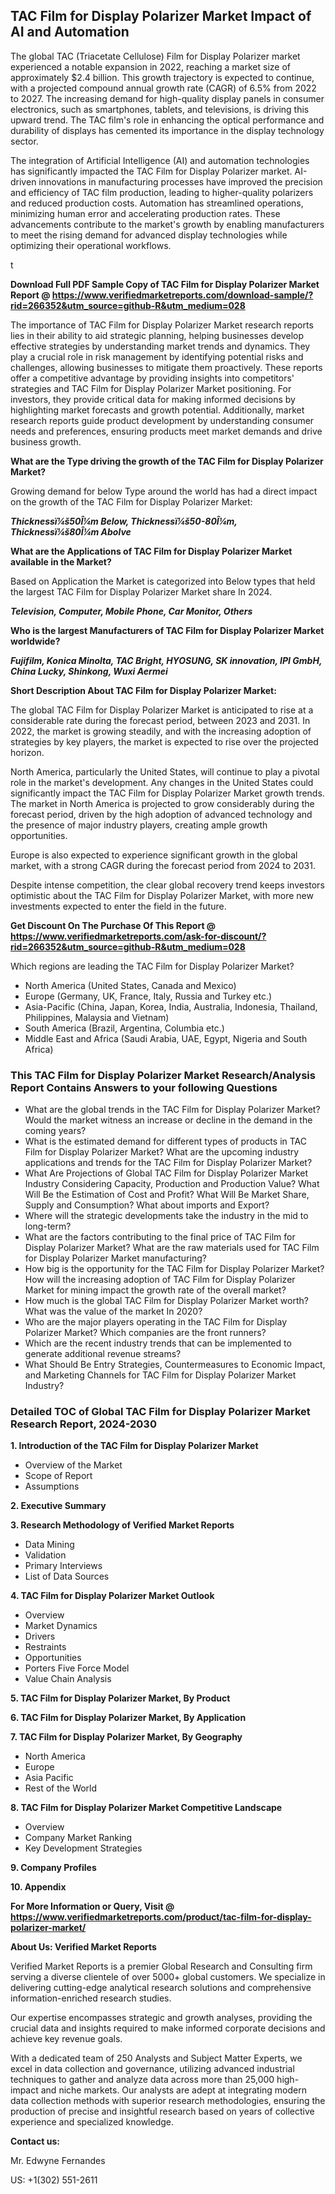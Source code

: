 <h2>TAC Film for Display Polarizer Market Impact of AI and Automation</h2><p>The global TAC (Triacetate Cellulose) Film for Display Polarizer market experienced a notable expansion in 2022, reaching a market size of approximately $2.4 billion. This growth trajectory is expected to continue, with a projected compound annual growth rate (CAGR) of 6.5% from 2022 to 2027. The increasing demand for high-quality display panels in consumer electronics, such as smartphones, tablets, and televisions, is driving this upward trend. The TAC film's role in enhancing the optical performance and durability of displays has cemented its importance in the display technology sector.</p><p>The integration of Artificial Intelligence (AI) and automation technologies has significantly impacted the TAC Film for Display Polarizer market. AI-driven innovations in manufacturing processes have improved the precision and efficiency of TAC film production, leading to higher-quality polarizers and reduced production costs. Automation has streamlined operations, minimizing human error and accelerating production rates. These advancements contribute to the market's growth by enabling manufacturers to meet the rising demand for advanced display technologies while optimizing their operational workflows.</p>t</p><p id="" class=""><strong>Download Full PDF Sample Copy of TAC Film for Display Polarizer Market Report @ <a href="https://www.verifiedmarketreports.com/download-sample/?rid=266352&utm_source=github-R&utm_medium=028" target="_blank">https://www.verifiedmarketreports.com/download-sample/?rid=266352&utm_source=github-R&utm_medium=028</a></strong></p><p>The importance of&nbsp;TAC Film for Display Polarizer Market research reports lies in their ability to aid strategic planning, helping businesses develop effective strategies by understanding market trends and dynamics. They play a crucial role in risk management by identifying potential risks and challenges, allowing businesses to mitigate them proactively. These reports offer a competitive advantage by providing insights into competitors' strategies and TAC Film for Display Polarizer Market positioning. For investors, they provide critical data for making informed decisions by highlighting market forecasts and growth potential. Additionally, market research reports guide product development by understanding consumer needs and preferences, ensuring products meet market demands and drive business growth.</p><p><strong>What are the&nbsp;Type driving the growth of the TAC Film for Display Polarizer Market?</strong></p><p id="" class="">Growing demand for below Type around the world has had a direct impact on the growth of the TAC Film for Display Polarizer Market:</p><em><strong>Thicknessï¼š50Î¼m Below, Thicknessï¼š50-80Î¼m, Thicknessï¼š80Î¼m Abolve</strong></em></p><strong>What are the&nbsp;Applications&nbsp;of TAC Film for Display Polarizer Market available in the Market?</strong></p><p id="" class="">Based on Application the Market is categorized into Below types that held the largest TAC Film for Display Polarizer Market share In 2024.</p><em><strong>Television, Computer, Mobile Phone, Car Monitor, Others</strong></em></p><strong>Who is the largest Manufacturers of TAC Film for Display Polarizer Market worldwide?</strong></p><p><em><strong>Fujifilm, Konica Minolta, TAC Bright, HYOSUNG, SK innovation, IPI GmbH, China Lucky, Shinkong, Wuxi Aermei</strong></em></p><p id="" class=""><strong>Short Description About TAC Film for Display Polarizer Market:</strong></p><p>The global TAC Film for Display Polarizer Market is anticipated to rise at a considerable rate during the forecast period, between 2023 and 2031. In 2022, the market is growing steadily, and with the increasing adoption of strategies by key players, the market is expected to rise over the projected horizon.</p><p>North America, particularly the United States, will continue to play a pivotal role in the market's development. Any changes in the United States could significantly impact the TAC Film for Display Polarizer Market growth trends. The market in North America is projected to grow considerably during the forecast period, driven by the high adoption of advanced technology and the presence of major industry players, creating ample growth opportunities.</p><p>Europe is also expected to experience significant growth in the global market, with a strong CAGR during the forecast period from 2024 to 2031.</p><p>Despite intense competition, the clear global recovery trend keeps investors optimistic about the TAC Film for Display Polarizer Market, with more new investments expected to enter the field in the future.</p><p id="" class=""><strong>Get Discount On The Purchase Of This Report @ <a href="https://www.verifiedmarketreports.com/ask-for-discount/?rid=266352&utm_source=github-R&utm_medium=028" target="_blank">https://www.verifiedmarketreports.com/ask-for-discount/?rid=266352&utm_source=github-R&utm_medium=028</a></strong></p>Which regions are leading the TAC Film for Display Polarizer Market?</p><ul><li>North America (United States, Canada and Mexico)</li><li>Europe (Germany, UK, France, Italy, Russia and Turkey etc.)</li><li>Asia-Pacific (China, Japan, Korea, India, Australia, Indonesia, Thailand, Philippines, Malaysia and Vietnam)</li><li>South America (Brazil, Argentina, Columbia etc.)</li><li>Middle East and Africa (Saudi Arabia, UAE, Egypt, Nigeria and South Africa)</li></ul><h3 id="" class="">This TAC Film for Display Polarizer Market Research/Analysis Report Contains Answers to your following Questions</h3><ul><li>What are the global trends in the TAC Film for Display Polarizer Market? Would the market witness an increase or decline in the demand in the coming years?</li><li>What is the estimated demand for different types of products in TAC Film for Display Polarizer Market? What are the upcoming industry applications and trends for the TAC Film for Display Polarizer Market?</li><li>What Are Projections of Global TAC Film for Display Polarizer Market Industry Considering Capacity, Production and Production Value? What Will Be the Estimation of Cost and Profit? What Will Be Market Share, Supply and Consumption? What about imports and Export?</li><li>Where will the strategic developments take the industry in the mid to long-term?</li><li>What are the factors contributing to the final price of TAC Film for Display Polarizer Market? What are the raw materials used for TAC Film for Display Polarizer Market manufacturing?</li><li>How big is the opportunity for the TAC Film for Display Polarizer Market? How will the increasing adoption of TAC Film for Display Polarizer Market for mining impact the growth rate of the overall market?</li><li>How much is the global TAC Film for Display Polarizer Market worth? What was the value of the market In 2020?</li><li>Who are the major players operating in the TAC Film for Display Polarizer Market? Which companies are the front runners?</li><li>Which are the recent industry trends that can be implemented to generate additional revenue streams?</li><li>What Should Be Entry Strategies, Countermeasures to Economic Impact, and Marketing Channels for TAC Film for Display Polarizer Market Industry?</li></ul><h3 id="" class="">Detailed TOC of Global TAC Film for Display Polarizer Market Research Report, 2024-2030</h3><p id="" class=""><strong>1. Introduction of the TAC Film for Display Polarizer Market</strong></p><ul><li>Overview of the Market</li><li>Scope of Report</li><li>Assumptions</li></ul><p id="" class=""><strong>2. Executive Summary</strong></p><p id="" class=""><strong>3. Research Methodology of Verified Market Reports</strong></p><ul><li>Data Mining</li><li>Validation</li><li>Primary Interviews</li><li>List of Data Sources</li></ul><p id="" class=""><strong>4. TAC Film for Display Polarizer Market Outlook</strong></p><ul><li>Overview</li><li>Market Dynamics</li><li>Drivers</li><li>Restraints</li><li>Opportunities</li><li>Porters Five Force Model</li><li>Value Chain Analysis</li></ul><p id="" class=""><strong>5. TAC Film for Display Polarizer Market, By Product</strong></p><p id="" class=""><strong>6. TAC Film for Display Polarizer Market, By Application</strong></p><p id="" class=""><strong>7. TAC Film for Display Polarizer Market, By Geography</strong></p><ul><li>North America</li><li>Europe</li><li>Asia Pacific</li><li>Rest of the World</li></ul><p id="" class=""><strong>8. TAC Film for Display Polarizer Market Competitive Landscape</strong></p><ul><li>Overview</li><li>Company Market Ranking</li><li>Key Development Strategies</li></ul><p id="" class=""><strong>9. Company Profiles</strong></p><p id="" class=""><strong>10. Appendix</strong></p><p id="" class=""><strong>For More Information or Query, Visit @ <a href="https://www.verifiedmarketreports.com/product/tac-film-for-display-polarizer-market/" target="_blank">https://www.verifiedmarketreports.com/product/tac-film-for-display-polarizer-market/</a></strong></p><p id="" class=""><strong>About Us: Verified Market Reports</strong></p><p id="" class="">Verified Market Reports is a premier Global Research and Consulting firm serving a diverse clientele of over 5000+ global customers. We specialize in delivering cutting-edge analytical research solutions and comprehensive information-enriched research studies.</p><p id="" class="">Our expertise encompasses strategic and growth analyses, providing the crucial data and insights required to make informed corporate decisions and achieve key revenue goals.</p><p id="" class="">With a dedicated team of 250 Analysts and Subject Matter Experts, we excel in data collection and governance, utilizing advanced industrial techniques to gather and analyze data across more than 25,000 high-impact and niche markets. Our analysts are adept at integrating modern data collection methods with superior research methodologies, ensuring the production of precise and insightful research based on years of collective experience and specialized knowledge.</p><p id="" class=""><strong>Contact us:</strong></p><p id="" class="">Mr. Edwyne Fernandes</p><p id="" class="">US: +1(302) 551-2611</p>